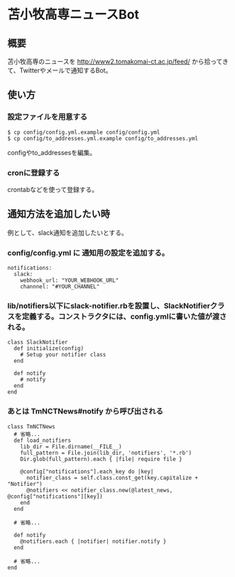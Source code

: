 # 苫小牧高専ニュースBot
## 概要
苫小牧高専のニュースを http://www2.tomakomai-ct.ac.jp/feed/ から拾ってきて、Twitterやメールで通知するBot。

## 使い方
### 設定ファイルを用意する

```
$ cp config/config.yml.example config/config.yml
$ cp config/to_addresses.yml.example config/to_addresses.yml
```

configやto_addressesを編集。

### cronに登録する

crontabなどを使って登録する。

## 通知方法を追加したい時
例として、slack通知を追加したいとする。

### config/config.yml に 通知用の設定を追加する。
```
notifications:
  slack:
    webhook_url: "YOUR_WEBHOOK_URL"
    channnel: "#YOUR_CHANNEL"
```

### lib/notifiers以下にslack-notifier.rbを設置し、SlackNotifierクラスを定義する。コンストラクタには、config.ymlに書いた値が渡される。
```
class SlackNotifier
  def initialize(config)
    # Setup your notifier class
  end

  def notify
    # notify
  end
end
```
### あとは TmNCTNews#notify から呼び出される

```
class TmNCTNews
  # 省略...
  def load_notifiers
    lib_dir = File.dirname(__FILE__)
    full_pattern = File.join(lib_dir, 'notifiers', '*.rb')
    Dir.glob(full_pattern).each { |file| require file }

    @config["notifications"].each_key do |key|
      notifier_class = self.class.const_get(key.capitalize + "Notifier")
      @notifiers << notifier_class.new(@latest_news, @config["notifications"][key])
    end
  end

  # 省略...

  def notify
    @notifiers.each { |notifier| notifier.notify }
  end

  # 省略...
end
```

